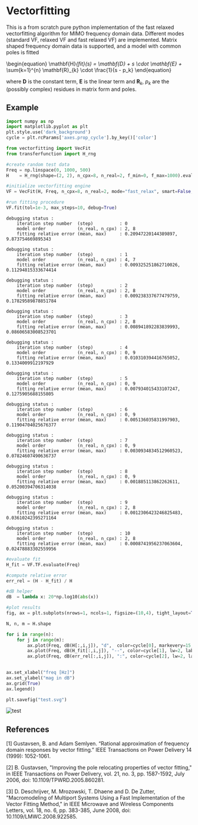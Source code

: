 # Vectorfitting

This is a from scratch pure python implementation of the fast relaxed vectorfitting algorithm for MIMO frequency domain data. Different modes (standard VF, relaxed VF and fast relaxed VF) are implemented. Matrix shaped frequency domain data is supported, and a model with common poles is fitted

\begin{equation}
\mathbf{H}_{fit}(s) = \mathbf{D} + s \cdot \mathbf{E} + \sum_{k=1}^{n} \mathbf{R}_{k} \cdot \frac{1}{s - p_k}
\end{equation}

where $\mathbf{D}$ is the constant term, $\mathbf{E}$ is the linear term and $\mathbf{R}_{k}$, $p_k$ are the (possibly complex) residues in matrix form and poles. 

## Example


```python
import numpy as np
import matplotlib.pyplot as plt
plt.style.use('dark_background')
cycle = plt.rcParams['axes.prop_cycle'].by_key()['color']

from vectorfitting import VecFit
from transferfunction import H_rng
```


```python
#create random test data
Freq = np.linspace(0, 1000, 500)
H    = H_rng(shape=(2, 2), n_cpx=8, n_real=2, f_min=0, f_max=1000).evaluate(Freq)

```


```python
#initialize vectorfitting engine
VF = VecFit(H, Freq, n_cpx=8, n_real=2, mode="fast_relax", smart=False, autoreduce=False, fit_Const=True, fit_Diff=True)

#run fitting procedure
VF.fit(tol=1e-3, max_steps=10, debug=True)
```

    debugging status : 
        iteration step number  (step)          : 0
        model order            (n_real, n_cpx) : 2, 8
        fitting relative error (mean, max)     : 0.20947220144389897, 9.873754669895343
    
    debugging status : 
        iteration step number  (step)          : 1
        model order            (n_real, n_cpx) : 4, 7
        fitting relative error (mean, max)     : 0.009325251862710026, 0.11294815333674414
    
    debugging status : 
        iteration step number  (step)          : 2
        model order            (n_real, n_cpx) : 2, 8
        fitting relative error (mean, max)     : 0.009238337677479759, 0.17829589878851784
    
    debugging status : 
        iteration step number  (step)          : 3
        model order            (n_real, n_cpx) : 2, 8
        fitting relative error (mean, max)     : 0.008941892283839993, 0.08606583008523701
    
    debugging status : 
        iteration step number  (step)          : 4
        model order            (n_real, n_cpx) : 0, 9
        fitting relative error (mean, max)     : 0.010310394416765052, 0.1334009912197929
    
    debugging status : 
        iteration step number  (step)          : 5
        model order            (n_real, n_cpx) : 0, 9
        fitting relative error (mean, max)     : 0.007934015433107247, 0.1275905688155805
    
    debugging status : 
        iteration step number  (step)          : 6
        model order            (n_real, n_cpx) : 0, 9
        fitting relative error (mean, max)     : 0.005136035831997903, 0.11904704025676377
    
    debugging status : 
        iteration step number  (step)          : 7
        model order            (n_real, n_cpx) : 0, 9
        fitting relative error (mean, max)     : 0.0030934834512960523, 0.07824607490636737
    
    debugging status : 
        iteration step number  (step)          : 8
        model order            (n_real, n_cpx) : 0, 9
        fitting relative error (mean, max)     : 0.001885113862262611, 0.05200394706314038
    
    debugging status : 
        iteration step number  (step)          : 9
        model order            (n_real, n_cpx) : 2, 8
        fitting relative error (mean, max)     : 0.0012306423246825483, 0.03610242395271164
    
    debugging status : 
        iteration step number  (step)          : 10
        model order            (n_real, n_cpx) : 2, 8
        fitting relative error (mean, max)     : 0.0008741956237063604, 0.02478883302559956
    
    


```python
#evaluate fit
H_fit = VF.TF.evaluate(Freq)

#compute relative error
err_rel = (H - H_fit) / H

#dB helper
dB  = lambda x: 20*np.log10(abs(x))

#plot results
fig, ax = plt.subplots(nrows=1, ncols=1, figsize=(10,4), tight_layout=True, dpi=120)

N, n, m = H.shape

for i in range(n):
    for j in range(m):
        ax.plot(Freq, dB(H[:,i,j]), "d",  color=cycle[0], markevery=15, markersize=5, label="H" if i==j==0 else None)
        ax.plot(Freq, dB(H_fit[:,i,j]), "--", color=cycle[1], lw=2, label="H_fit" if i==j==0 else None)
        ax.plot(Freq, dB(err_rel[:,i,j]), ":", color=cycle[2], lw=2, label="err_rel" if i==j==0 else None)
        

ax.set_xlabel("freq [Hz]")
ax.set_ylabel("mag in dB")
ax.grid(True)
ax.legend()

plt.savefig("test.svg")
```


![test](https://user-images.githubusercontent.com/105657697/212681435-67aa3a6e-55d8-4f22-8ee1-e6e25a6f0ed1.svg)



## References

[1] Gustavsen, B. and Adam Semlyen. “Rational approximation of frequency domain responses by vector fitting.” IEEE Transactions on Power Delivery 14 (1999): 1052-1061.

[2] B. Gustavsen, "Improving the pole relocating properties of vector fitting," in IEEE Transactions on Power Delivery, vol. 21, no. 3, pp. 1587-1592, July 2006, doi: 10.1109/TPWRD.2005.860281.

[3] D. Deschrijver, M. Mrozowski, T. Dhaene and D. De Zutter, "Macromodeling of Multiport Systems Using a Fast Implementation of the Vector Fitting Method," in IEEE Microwave and Wireless Components Letters, vol. 18, no. 6, pp. 383-385, June 2008, doi: 10.1109/LMWC.2008.922585.



